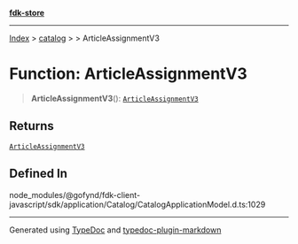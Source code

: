 [**fdk-store**](../../../README.md)
***

[Index](../../../API.md) > [catalog](../../README.md) > [<internal>](../README.md) > ArticleAssignmentV3

# Function: ArticleAssignmentV3

> **ArticleAssignmentV3**(): [`ArticleAssignmentV3`](../type-aliases/type-alias.ArticleAssignmentV3.md)

## Returns

[`ArticleAssignmentV3`](../type-aliases/type-alias.ArticleAssignmentV3.md)

## Defined In

node\_modules/@gofynd/fdk-client-javascript/sdk/application/Catalog/CatalogApplicationModel.d.ts:1029

***
Generated using [TypeDoc](https://typedoc.org/) and [typedoc-plugin-markdown](https://www.npmjs.com/package/typedoc-plugin-markdown)
